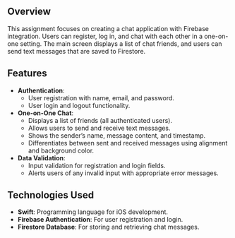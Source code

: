 
<h2>Overview</h2>
<p>This assignment focuses on creating a chat application with Firebase integration. Users can register, log in, and chat with each other in a one-on-one setting. The main screen displays a list of chat friends, and users can send text messages that are saved to Firestore.</p>

<h2>Features</h2>
<ul>
  <li><strong>Authentication</strong>:
    <ul>
      <li>User registration with name, email, and password.</li>
      <li>User login and logout functionality.</li>
    </ul>
  </li>
  <li><strong>One-on-One Chat</strong>:
    <ul>
      <li>Displays a list of friends (all authenticated users).</li>
      <li>Allows users to send and receive text messages.</li>
      <li>Shows the sender’s name, message content, and timestamp.</li>
      <li>Differentiates between sent and received messages using alignment and background color.</li>
    </ul>
  </li>
  <li><strong>Data Validation</strong>:
    <ul>
      <li>Input validation for registration and login fields.</li>
      <li>Alerts users of any invalid input with appropriate error messages.</li>
    </ul>
  </li>
</ul>

<h2>Technologies Used</h2>
<ul>
  <li><strong>Swift</strong>: Programming language for iOS development.</li>
  <li><strong>Firebase Authentication</strong>: For user registration and login.</li>
  <li><strong>Firestore Database</strong>: For storing and retrieving chat messages.</li>
</ul>

